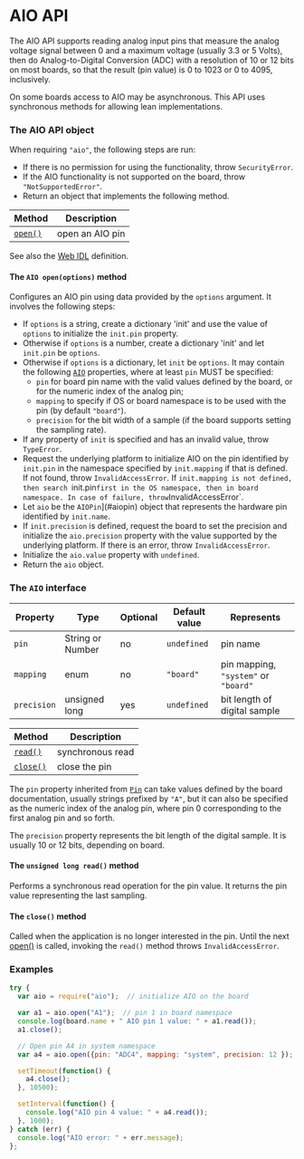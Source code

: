 AIO API
=======

The AIO API supports reading analog input pins that measure the analog voltage signal between 0 and a maximum voltage (usually 3.3 or 5 Volts), then do Analog-to-Digital Conversion (ADC) with a resolution of 10 or 12 bits on most boards, so that the result (pin value) is 0 to 1023 or 0 to 4095, inclusively.

On some boards access to AIO may be asynchronous. This API uses synchronous methods for allowing lean implementations.

<a name="apiobject"></a>
### The AIO API object
When requiring `"aio"`, the following steps are run:
- If there is no permission for using the functionality, throw `SecurityError`.
- If the AIO functionality is not supported on the board, throw `"NotSupportedError"`.
- Return an object that implements the following method.

| Method              | Description      |
| ---                 | ---              |
| [`open()`](#open)   | open an AIO pin  |

See also the [Web IDL](./webidl.md) definition.

<a name="open"></a>
#### The `AIO open(options)` method
Configures an AIO pin using data provided by the `options` argument. It involves the following steps:
- If `options` is a string, create a dictionary 'init' and use the value of `options` to initialize the `init.pin` property.
- Otherwise if `options` is a number, create a dictionary 'init' and let `init.pin` be `options`.
- Otherwise if `options` is a dictionary, let `init` be `options`. It may contain the following [`AIO`](#aio) properties, where at least `pin` MUST be specified:
  * `pin` for board pin name with the valid values defined by the board, or for the numeric index of the analog pin;
  * `mapping` to specify if OS or board namespace is to be used with the pin (by default `"board"`).
  * `precision` for the bit width of a sample (if the board supports setting the sampling rate).
- If any property of `init` is specified and has an invalid value,  throw `TypeError`.
- Request the underlying platform to initialize AIO on the pin identified by `init.pin` in the namespace specified by `init.mapping` if that is defined. If not found, throw `InvalidAccessError`. If `init.mapping is not defined, then search `init.pin` first in the OS namespace, then in board namespace. In case of failure, throw `InvalidAccessError`.
- Let `aio` be the `AIOPin`](#aiopin) object that represents the hardware pin identified by `init.name`.
- If `init.precision` is defined, request the board to set the precision and initialize the `aio.precision` property with the value supported by the underlying platform. If there is an error, throw `InvalidAccessError`.
- Initialize the `aio.value` property with `undefined`.
- Return the `aio` object.

<a name="aio"></a>
### The `AIO` interface

| Property   | Type   | Optional | Default value | Represents |
| ---        | ---    | ---      | ---           | ---        |
| `pin`      | String or Number | no | `undefined`  | pin name |
| `mapping`   | enum | no | `"board"`  | pin mapping, `"system"` or `"board"` |
| `precision` | unsigned long | yes | `undefined` | bit length of digital sample |

| Method              | Description      |
| ---                 | ---              |
| [`read()`](#read)   | synchronous read |
| [`close()`](#close) | close the pin    |

The `pin` property inherited from [`Pin`](./README.md/#pin) can take values defined by the board documentation, usually strings prefixed by `"A"`, but it can also be specified as the numeric index of the analog pin, where pin 0 corresponding to the first analog pin and so forth.

The `precision` property represents the bit length of the digital sample. It is usually 10 or 12 bits, depending on board.

<a name="read"></a>
#### The `unsigned long read()` method
Performs a synchronous read operation for the pin value. It returns the pin value representing the last sampling.

<a name="close"></a>
#### The `close()` method
Called when the application is no longer interested in the pin. Until the next [open()](#open) is called, invoking the `read()` method throws `InvalidAccessError`.

### Examples
```javascript
try {
  var aio = require("aio");  // initialize AIO on the board

  var a1 = aio.open("A1");  // pin 1 in board namespace
  console.log(board.name + " AIO pin 1 value: " + a1.read());
  a1.close();

  // Open pin A4 in system namespace
  var a4 = aio.open({pin: "ADC4", mapping: "system", precision: 12 });

  setTimeout(function() {
    a4.close();
  }, 10500);

  setInterval(function() {
    console.log("AIO pin 4 value: " + a4.read());
  }, 1000);
} catch (err) {
  console.log("AIO error: " + err.message);
};
```

